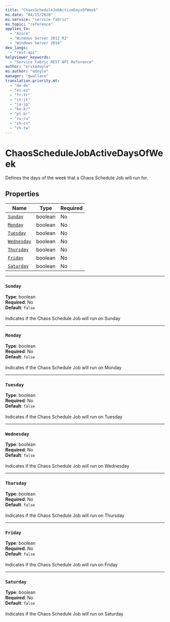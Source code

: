 ```yaml
---
title: "ChaosScheduleJobActiveDaysOfWeek"
ms.date: "04/15/2020"
ms.service: "service-fabric"
ms.topic: "reference"
applies_to: 
  - "Azure"
  - "Windows Server 2012 R2"
  - "Windows Server 2016"
dev_langs: 
  - "rest-api"
helpviewer_keywords: 
  - "Service Fabric REST API Reference"
author: "erikadoyle"
ms.author: "edoyle"
manager: "gwallace"
translation.priority.mt: 
  - "de-de"
  - "es-es"
  - "fr-fr"
  - "it-it"
  - "ja-jp"
  - "ko-kr"
  - "pt-br"
  - "ru-ru"
  - "zh-cn"
  - "zh-tw"
---
```

# ChaosScheduleJobActiveDaysOfWeek

Defines the days of the week that a Chaos Schedule Job will run for.

## Properties
| Name | Type | Required |
| --- | --- | --- |
| [`Sunday`](#sunday) | boolean | No |
| [`Monday`](#monday) | boolean | No |
| [`Tuesday`](#tuesday) | boolean | No |
| [`Wednesday`](#wednesday) | boolean | No |
| [`Thursday`](#thursday) | boolean | No |
| [`Friday`](#friday) | boolean | No |
| [`Saturday`](#saturday) | boolean | No |

____
### `Sunday`
__Type__: boolean <br/>
__Required__: No<br/>
__Default__: `false` <br/>
<br/>
Indicates if the Chaos Schedule Job will run on Sunday

____
### `Monday`
__Type__: boolean <br/>
__Required__: No<br/>
__Default__: `false` <br/>
<br/>
Indicates if the Chaos Schedule Job will run on Monday

____
### `Tuesday`
__Type__: boolean <br/>
__Required__: No<br/>
__Default__: `false` <br/>
<br/>
Indicates if the Chaos Schedule Job will run on Tuesday

____
### `Wednesday`
__Type__: boolean <br/>
__Required__: No<br/>
__Default__: `false` <br/>
<br/>
Indicates if the Chaos Schedule Job will run on Wednesday

____
### `Thursday`
__Type__: boolean <br/>
__Required__: No<br/>
__Default__: `false` <br/>
<br/>
Indicates if the Chaos Schedule Job will run on Thursday

____
### `Friday`
__Type__: boolean <br/>
__Required__: No<br/>
__Default__: `false` <br/>
<br/>
Indicates if the Chaos Schedule Job will run on Friday

____
### `Saturday`
__Type__: boolean <br/>
__Required__: No<br/>
__Default__: `false` <br/>
<br/>
Indicates if the Chaos Schedule Job will run on Saturday
